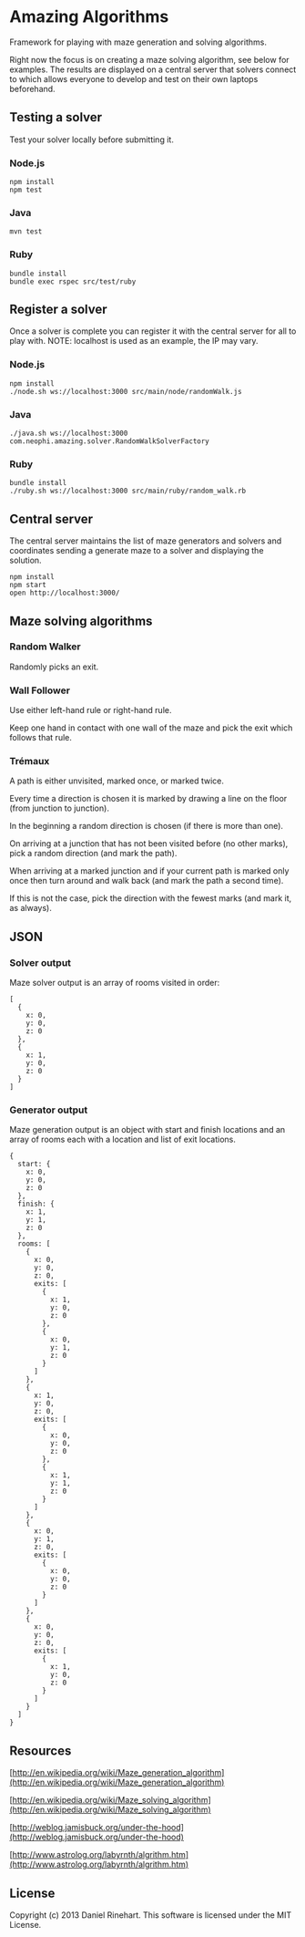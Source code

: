 # Amazing Algorithms

Framework for playing with maze generation and solving algorithms.

Right now the focus is on creating a maze solving algorithm, see below for examples. The results are displayed on a central server that solvers connect to which allows everyone to develop and test on their own laptops beforehand.

## Testing a solver

Test your solver locally before submitting it.

### Node.js

```
npm install
npm test
```

### Java

```
mvn test
```

### Ruby

```
bundle install
bundle exec rspec src/test/ruby
```

## Register a solver

Once a solver is complete you can register it with the central server for all to play with. NOTE: localhost is used as an example, the IP may vary.

### Node.js

```
npm install
./node.sh ws://localhost:3000 src/main/node/randomWalk.js
```

### Java

```
./java.sh ws://localhost:3000 com.neophi.amazing.solver.RandomWalkSolverFactory
```

### Ruby

```
bundle install
./ruby.sh ws://localhost:3000 src/main/ruby/random_walk.rb
```

## Central server

The central server maintains the list of maze generators and solvers and coordinates sending a generate maze to a solver and displaying the solution.

```
npm install
npm start
open http://localhost:3000/
```

## Maze solving algorithms

### Random Walker

Randomly picks an exit.

### Wall Follower

Use either left-hand rule or right-hand rule. 

Keep one hand in contact with one wall of the maze and pick the exit which follows that rule.

### Trémaux

A path is either unvisited, marked once, or marked twice.

Every time a direction is chosen it is marked by drawing a line on the floor (from junction to junction).

In the beginning a random direction is chosen (if there is more than one).

On arriving at a junction that has not been visited before (no other marks), pick a random direction (and mark the path).

When arriving at a marked junction and if your current path is marked only once then turn around and walk back (and mark the path a second time).

If this is not the case, pick the direction with the fewest marks (and mark it, as always).

## JSON

### Solver output

Maze solver output is an array of rooms visited in order:

```
[
  {
    x: 0,
    y: 0,
    z: 0
  },
  {
    x: 1,
    y: 0,
    z: 0
  }
]
```

### Generator output

Maze generation output is an object with start and finish locations and an array of rooms each with a location and list of exit locations.

```
{
  start: {
    x: 0,
    y: 0,
    z: 0
  },
  finish: {
    x: 1,
    y: 1,
    z: 0
  },
  rooms: [
    {
      x: 0,
      y: 0,
      z: 0,
      exits: [
        {
          x: 1,
          y: 0,
          z: 0
        },
        {
          x: 0,
          y: 1,
          z: 0
        }
      ]
    },
    {
      x: 1,
      y: 0,
      z: 0,
      exits: [
        {
          x: 0,
          y: 0,
          z: 0
        },
        {
          x: 1,
          y: 1,
          z: 0
        }
      ]
    },
    {
      x: 0,
      y: 1,
      z: 0,
      exits: [
        {
          x: 0,
          y: 0,
          z: 0
        }
      ]
    },
    {
      x: 0,
      y: 0,
      z: 0,
      exits: [
        {
          x: 1,
          y: 0,
          z: 0
        }
      ]
    }
  ]
}
```

## Resources

[http://en.wikipedia.org/wiki/Maze_generation_algorithm](http://en.wikipedia.org/wiki/Maze_generation_algorithm)

[http://en.wikipedia.org/wiki/Maze_solving_algorithm](http://en.wikipedia.org/wiki/Maze_solving_algorithm)

[http://weblog.jamisbuck.org/under-the-hood](http://weblog.jamisbuck.org/under-the-hood)

[http://www.astrolog.org/labyrnth/algrithm.htm](http://www.astrolog.org/labyrnth/algrithm.htm)

## License

Copyright (c) 2013 Daniel Rinehart. This software is licensed under the MIT License.

